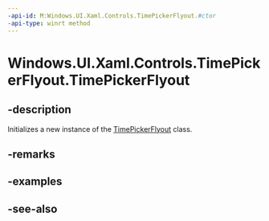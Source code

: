 ```yaml
---
-api-id: M:Windows.UI.Xaml.Controls.TimePickerFlyout.#ctor
-api-type: winrt method
---
```


<!-- Method syntax
public TimePickerFlyout()
-->

# Windows.UI.Xaml.Controls.TimePickerFlyout.TimePickerFlyout

## -description
Initializes a new instance of the [TimePickerFlyout](timepickerflyout.md) class.


## -remarks

## -examples

## -see-also
